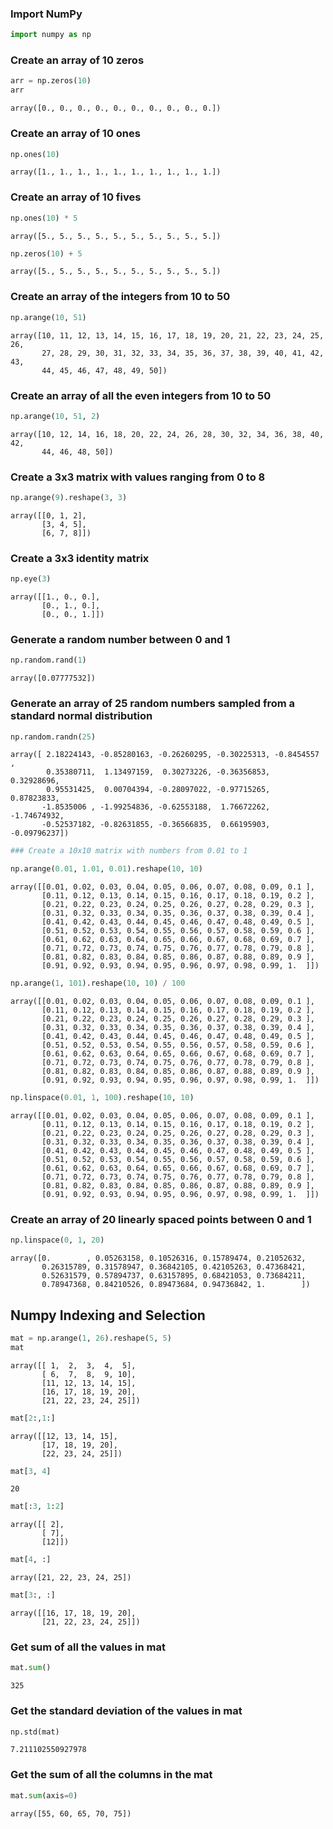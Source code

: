 ### Import NumPy


```python
import numpy as np
```

### Create an array of 10 zeros


```python
arr = np.zeros(10)
arr
```




    array([0., 0., 0., 0., 0., 0., 0., 0., 0., 0.])



### Create an array of 10 ones


```python
np.ones(10)
```




    array([1., 1., 1., 1., 1., 1., 1., 1., 1., 1.])



### Create an array of 10 fives


```python
np.ones(10) * 5
```




    array([5., 5., 5., 5., 5., 5., 5., 5., 5., 5.])




```python
np.zeros(10) + 5
```




    array([5., 5., 5., 5., 5., 5., 5., 5., 5., 5.])



### Create an array of the integers from 10 to 50


```python
np.arange(10, 51)
```




    array([10, 11, 12, 13, 14, 15, 16, 17, 18, 19, 20, 21, 22, 23, 24, 25, 26,
           27, 28, 29, 30, 31, 32, 33, 34, 35, 36, 37, 38, 39, 40, 41, 42, 43,
           44, 45, 46, 47, 48, 49, 50])



### Create an array of all the even integers from 10 to 50


```python
np.arange(10, 51, 2)
```




    array([10, 12, 14, 16, 18, 20, 22, 24, 26, 28, 30, 32, 34, 36, 38, 40, 42,
           44, 46, 48, 50])



### Create a 3x3 matrix with values ranging from 0 to 8


```python
np.arange(9).reshape(3, 3)
```




    array([[0, 1, 2],
           [3, 4, 5],
           [6, 7, 8]])



### Create a 3x3 identity matrix


```python
np.eye(3)
```




    array([[1., 0., 0.],
           [0., 1., 0.],
           [0., 0., 1.]])



### Generate a random number between 0 and 1


```python
np.random.rand(1)
```




    array([0.07777532])



### Generate an array of 25 random numbers sampled from a standard normal distribution


```python
np.random.randn(25)
```




    array([ 2.18224143, -0.85280163, -0.26260295, -0.30225313, -0.8454557 ,
            0.35380711,  1.13497159,  0.30273226, -0.36356853,  0.32928696,
            0.95531425,  0.00704394, -0.28097022, -0.97715265,  0.87823833,
           -1.8535006 , -1.99254836, -0.62553188,  1.76672262, -1.74674932,
           -0.52537182, -0.82631855, -0.36566835,  0.66195903, -0.09796237])




```python
### Create a 10x10 matrix with numbers from 0.01 to 1
```


```python
np.arange(0.01, 1.01, 0.01).reshape(10, 10)
```




    array([[0.01, 0.02, 0.03, 0.04, 0.05, 0.06, 0.07, 0.08, 0.09, 0.1 ],
           [0.11, 0.12, 0.13, 0.14, 0.15, 0.16, 0.17, 0.18, 0.19, 0.2 ],
           [0.21, 0.22, 0.23, 0.24, 0.25, 0.26, 0.27, 0.28, 0.29, 0.3 ],
           [0.31, 0.32, 0.33, 0.34, 0.35, 0.36, 0.37, 0.38, 0.39, 0.4 ],
           [0.41, 0.42, 0.43, 0.44, 0.45, 0.46, 0.47, 0.48, 0.49, 0.5 ],
           [0.51, 0.52, 0.53, 0.54, 0.55, 0.56, 0.57, 0.58, 0.59, 0.6 ],
           [0.61, 0.62, 0.63, 0.64, 0.65, 0.66, 0.67, 0.68, 0.69, 0.7 ],
           [0.71, 0.72, 0.73, 0.74, 0.75, 0.76, 0.77, 0.78, 0.79, 0.8 ],
           [0.81, 0.82, 0.83, 0.84, 0.85, 0.86, 0.87, 0.88, 0.89, 0.9 ],
           [0.91, 0.92, 0.93, 0.94, 0.95, 0.96, 0.97, 0.98, 0.99, 1.  ]])




```python
np.arange(1, 101).reshape(10, 10) / 100
```




    array([[0.01, 0.02, 0.03, 0.04, 0.05, 0.06, 0.07, 0.08, 0.09, 0.1 ],
           [0.11, 0.12, 0.13, 0.14, 0.15, 0.16, 0.17, 0.18, 0.19, 0.2 ],
           [0.21, 0.22, 0.23, 0.24, 0.25, 0.26, 0.27, 0.28, 0.29, 0.3 ],
           [0.31, 0.32, 0.33, 0.34, 0.35, 0.36, 0.37, 0.38, 0.39, 0.4 ],
           [0.41, 0.42, 0.43, 0.44, 0.45, 0.46, 0.47, 0.48, 0.49, 0.5 ],
           [0.51, 0.52, 0.53, 0.54, 0.55, 0.56, 0.57, 0.58, 0.59, 0.6 ],
           [0.61, 0.62, 0.63, 0.64, 0.65, 0.66, 0.67, 0.68, 0.69, 0.7 ],
           [0.71, 0.72, 0.73, 0.74, 0.75, 0.76, 0.77, 0.78, 0.79, 0.8 ],
           [0.81, 0.82, 0.83, 0.84, 0.85, 0.86, 0.87, 0.88, 0.89, 0.9 ],
           [0.91, 0.92, 0.93, 0.94, 0.95, 0.96, 0.97, 0.98, 0.99, 1.  ]])




```python
np.linspace(0.01, 1, 100).reshape(10, 10)
```




    array([[0.01, 0.02, 0.03, 0.04, 0.05, 0.06, 0.07, 0.08, 0.09, 0.1 ],
           [0.11, 0.12, 0.13, 0.14, 0.15, 0.16, 0.17, 0.18, 0.19, 0.2 ],
           [0.21, 0.22, 0.23, 0.24, 0.25, 0.26, 0.27, 0.28, 0.29, 0.3 ],
           [0.31, 0.32, 0.33, 0.34, 0.35, 0.36, 0.37, 0.38, 0.39, 0.4 ],
           [0.41, 0.42, 0.43, 0.44, 0.45, 0.46, 0.47, 0.48, 0.49, 0.5 ],
           [0.51, 0.52, 0.53, 0.54, 0.55, 0.56, 0.57, 0.58, 0.59, 0.6 ],
           [0.61, 0.62, 0.63, 0.64, 0.65, 0.66, 0.67, 0.68, 0.69, 0.7 ],
           [0.71, 0.72, 0.73, 0.74, 0.75, 0.76, 0.77, 0.78, 0.79, 0.8 ],
           [0.81, 0.82, 0.83, 0.84, 0.85, 0.86, 0.87, 0.88, 0.89, 0.9 ],
           [0.91, 0.92, 0.93, 0.94, 0.95, 0.96, 0.97, 0.98, 0.99, 1.  ]])



### Create an array of 20 linearly spaced points between 0 and 1


```python
np.linspace(0, 1, 20)
```




    array([0.        , 0.05263158, 0.10526316, 0.15789474, 0.21052632,
           0.26315789, 0.31578947, 0.36842105, 0.42105263, 0.47368421,
           0.52631579, 0.57894737, 0.63157895, 0.68421053, 0.73684211,
           0.78947368, 0.84210526, 0.89473684, 0.94736842, 1.        ])



## Numpy Indexing and Selection


```python
mat = np.arange(1, 26).reshape(5, 5)
mat
```




    array([[ 1,  2,  3,  4,  5],
           [ 6,  7,  8,  9, 10],
           [11, 12, 13, 14, 15],
           [16, 17, 18, 19, 20],
           [21, 22, 23, 24, 25]])




```python
mat[2:,1:]
```




    array([[12, 13, 14, 15],
           [17, 18, 19, 20],
           [22, 23, 24, 25]])




```python
mat[3, 4]
```




    20




```python
mat[:3, 1:2]
```




    array([[ 2],
           [ 7],
           [12]])




```python
mat[4, :]
```




    array([21, 22, 23, 24, 25])




```python
mat[3:, :]
```




    array([[16, 17, 18, 19, 20],
           [21, 22, 23, 24, 25]])



### Get sum of all the values in mat


```python
mat.sum()
```




    325



### Get the standard deviation of the values in mat


```python
np.std(mat)
```




    7.211102550927978



### Get the sum of all the columns in the mat


```python
mat.sum(axis=0)
```




    array([55, 60, 65, 70, 75])




```python

```
